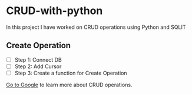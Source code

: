 # CRUD-with-python
In this project I have worked on CRUD operations using Python and SQLIT

## Create Operation
- [ ] Step 1: Connect DB
- [ ] Step 2: Add Cursor
- [ ] Step 3: Create a function for Create Operation

[Go to Google](google.com) to learn more about CRUD operations.
